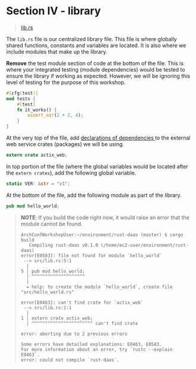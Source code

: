 # Section IV - library

> [lib.rs](https://github.com/dsietz/daas-workshop/blob/master/rust-daas/src/lib.rs)

The `lib.rs` file is our centralized library file. This file is where globally shared functions, constants and variables are located. It is also where we include modules that make up the library.

**Remove** the test module section of code at the bottom of the file. This is where your integrated testing \(module dependencies\) would be tested to ensure the library if working as expected. However, we will be ignoring this level of testing for the purpose of this workshop.

```rust
#[cfg(test)]
mod tests {
    #[test]
    fn it_works() {
        assert_eq!(2 + 2, 4);
    }
}
```

At the very top of the file, add [declarations of dependencies ](https://doc.rust-lang.org/reference/items/extern-crates.html)to the external web service crates \(packages\) we will be using.

```rust
extern crate actix_web;
```

In top portion of the file \(where the global variables would be located after the `extern crates`\), add the following global variable.

```rust
static VER: &str = "v1";
```

At the bottom of the file, add the following module as part of the library.

```rust
pub mod hello_world;
```

> **NOTE**: If you build the code right now, it would raise an error that the module cannot be found.
>
> ```text
> ArchConfWorkshopUser:~/environment/rust-daas (master) $ cargo build
>    Compiling rust-daas v0.1.0 (/home/ec2-user/environment/rust-daas)
> error[E0583]: file not found for module `hello_world`
>  --> src/lib.rs:5:1
>   |
> 5 | pub mod hello_world;
>   | ^^^^^^^^^^^^^^^^^^^^
>   |
>   = help: to create the module `hello_world`, create file "src/hello_world.rs"
>
> error[E0463]: can't find crate for `actix_web`
>  --> src/lib.rs:1:1
>   |
> 1 | extern crate actix_web;
>   | ^^^^^^^^^^^^^^^^^^^^^^^ can't find crate
>
> error: aborting due to 2 previous errors
>
> Some errors have detailed explanations: E0463, E0583.
> For more information about an error, try `rustc --explain E0463`.
> error: could not compile `rust-daas`.
> ```



